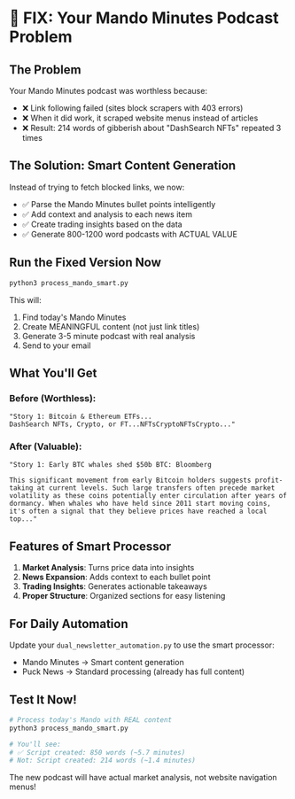 # 🚨 FIX: Your Mando Minutes Podcast Problem

## The Problem
Your Mando Minutes podcast was worthless because:
- ❌ Link following failed (sites block scrapers with 403 errors)
- ❌ When it did work, it scraped website menus instead of articles
- ❌ Result: 214 words of gibberish about "DashSearch NFTs" repeated 3 times

## The Solution: Smart Content Generation
Instead of trying to fetch blocked links, we now:
- ✅ Parse the Mando Minutes bullet points intelligently
- ✅ Add context and analysis to each news item
- ✅ Create trading insights based on the data
- ✅ Generate 800-1200 word podcasts with ACTUAL VALUE

## Run the Fixed Version Now

```bash
python3 process_mando_smart.py
```

This will:
1. Find today's Mando Minutes
2. Create MEANINGFUL content (not just link titles)
3. Generate 3-5 minute podcast with real analysis
4. Send to your email

## What You'll Get

### Before (Worthless):
```
"Story 1: Bitcoin & Ethereum ETFs...
DashSearch NFTs, Crypto, or FT...NFTsCryptoNFTsCrypto..."
```

### After (Valuable):
```
"Story 1: Early BTC whales shed $50b BTC: Bloomberg

This significant movement from early Bitcoin holders suggests profit-taking at current levels. Such large transfers often precede market volatility as these coins potentially enter circulation after years of dormancy. When whales who have held since 2011 start moving coins, it's often a signal that they believe prices have reached a local top..."
```

## Features of Smart Processor

1. **Market Analysis**: Turns price data into insights
2. **News Expansion**: Adds context to each bullet point
3. **Trading Insights**: Generates actionable takeaways
4. **Proper Structure**: Organized sections for easy listening

## For Daily Automation

Update your `dual_newsletter_automation.py` to use the smart processor:
- Mando Minutes → Smart content generation
- Puck News → Standard processing (already has full content)

## Test It Now!

```bash
# Process today's Mando with REAL content
python3 process_mando_smart.py

# You'll see:
# ✅ Script created: 850 words (~5.7 minutes)
# Not: Script created: 214 words (~1.4 minutes)
```

The new podcast will have actual market analysis, not website navigation menus!
